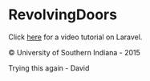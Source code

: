 # RevolvingDoors

Click [here](https://laracasts.com/series/laravel-5-fundamentals/episodes/1) for a video tutorial on Laravel.

© University of Southern Indiana - 2015

Trying this again  - David